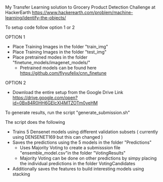 My Transfer Learning solution to Grocery Product Detection Challenge at HackerEarth
https://www.hackerearth.com/problem/machine-learning/identify-the-objects/

To setup code follow option 1 or 2

OPTION 1 <br />
 * Place Training Images in the folder "train_img" <br />
 * Place Training Images in the folder "test_img" <br />
 * Place pretrained modes in the folder "finetune_models/imagenet_models/" <br /> 
 	- Pretrained models can be found here <br />
	  https://github.com/flyyufelix/cnn_finetune <br />

OPTION 2 <br />
* Download the entire setup from the Google Drive Link <br />
  https://drive.google.com/open?id=0Bx84R0HH6GEIcXI4MTZOTm0yeHM <br />


To generate results, run the script "generate_submission.sh" <br />

The script does the following <br />
 * Trains 5 Densenet models using different validation subsets ( currently using DENSENET169 but this can changed ) <br />
 * Saves the predictions using the 5 models in the folder "Predictions" <br />
    - Uses Majority Voting to create a submisssion file "ensemble_model.csv"in the folder "VotingResults" <br />
    - Majority Voting can be done on other predictions by simpy placing the individual predictions in the folder VotingCandidates <br />
 * Additionally saves the features to build interesting models using stacking  <br />
 
